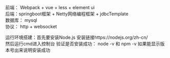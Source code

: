 前端： Webpack + vue + less + element ui                                                                                                                                    
后端：springboot框架 + Netty网络编程框架 + jdbcTemplate                                                                                                                               
数据库： mysql                                                                                                                                                
协议： http + websocket

运行环境搭建：首先要安装Node.js  安装链接https://nodejs.org/zh-cn/                                                                                           
然后运行cmd进入控制台   验证是否安装成功：  node -v  和 npm -v  如果能显示版本号出来说明安装成功
